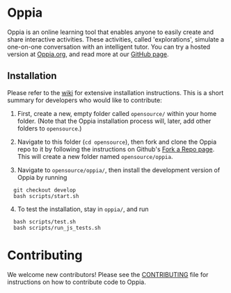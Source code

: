 # Oppia
Oppia is an online learning tool that enables anyone to easily create and share interactive activities. These activities, called 'explorations', simulate a one-on-one conversation with an intelligent tutor. You can try a hosted version at [Oppia.org](https://www.oppia.org), and read more at our [GitHub page](http://oppia.github.io/).

## Installation

Please refer to the [wiki](https://github.com/oppia/oppia/wiki) for extensive installation instructions. This is a short summary for developers who would like to contribute:

1. First, create a new, empty folder called `opensource/` within your home folder. (Note that the Oppia installation process will, later, add other folders to `opensource`.)

2. Navigate to this folder (`cd opensource`), then fork and clone the Oppia repo to it by following the instructions on Github's [Fork a Repo page](https://help.github.com/articles/fork-a-repo/). This will create a new folder named `opensource/oppia`.

3. Navigate to `opensource/oppia/`, then install the development version of Oppia by running

  ```
    git checkout develop
    bash scripts/start.sh
  ```

4. To test the installation, stay in `oppia/`, and run

  ```
    bash scripts/test.sh
    bash scripts/run_js_tests.sh
  ```

# Contributing

We welcome new contributors! Please see the [CONTRIBUTING](CONTRIBUTING.md) file for instructions on how to contribute code to Oppia.
